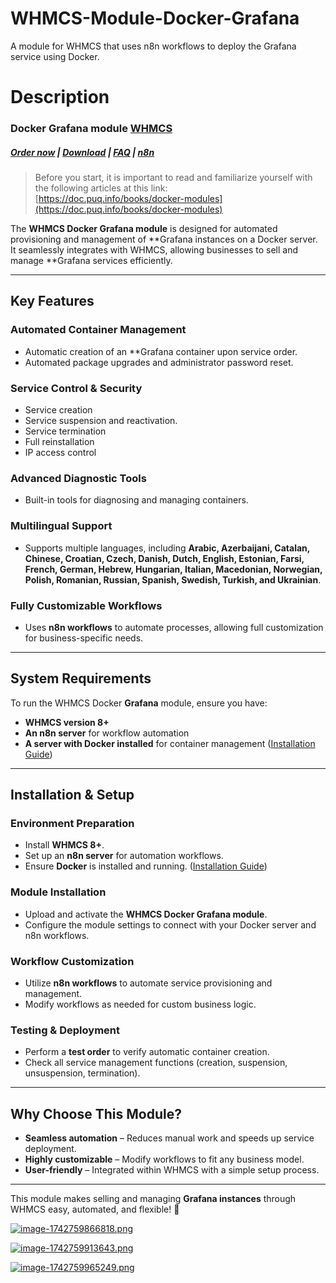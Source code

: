 # WHMCS-Module-Docker-Grafana
A module for WHMCS that uses n8n workflows to deploy the Grafana service using Docker.

# Description

### Docker Grafana module **[WHMCS](https://puqcloud.com/link.php?id=77)** 

#####  [Order now](https://puqcloud.com/whmcs-module-docker-grafana.php) | [Download](https://download.puqcloud.com/WHMCS/servers/PUQ_WHMCS-Docker-Grafana/) | [FAQ](https://faq.puqcloud.com/) | [n8n](https://puqcloud.com/link.php?id=117)

>Before you start, it is important to read and familiarize yourself with the following articles at this link:  
[https://doc.puq.info/books/docker-modules](https://doc.puq.info/books/docker-modules)

The **WHMCS Docker Grafana module** is designed for automated provisioning and management of **Grafana instances on a Docker server. It seamlessly integrates with WHMCS, allowing businesses to sell and manage **Grafana services efficiently.

- - - - - -

## **Key Features**

### **Automated Container Management**

- Automatic creation of an **Grafana container upon service order.
- Automated package upgrades and administrator password reset.

### **Service Control &amp; Security**

- Service creation
- Service suspension and reactivation.
- Service termination
- Full reinstallation
- IP access control

### **Advanced Diagnostic Tools**

- Built-in tools for diagnosing and managing containers.

### **Multilingual Support**

- Supports multiple languages, including **Arabic, Azerbaijani, Catalan, Chinese, Croatian, Czech, Danish, Dutch, English, Estonian, Farsi, French, German, Hebrew, Hungarian, Italian, Macedonian, Norwegian, Polish, Romanian, Russian, Spanish, Swedish, Turkish, and Ukrainian**.

### **Fully Customizable Workflows**

- Uses **n8n workflows** to automate processes, allowing full customization for business-specific needs.

- - - - - -

## **System Requirements**

To run the WHMCS Docker **Grafana** module, ensure you have:  
- **WHMCS version 8+**  
- **An n8n server** for workflow automation  
- **A server with Docker installed** for container management ([Installation Guide](https://doc.puq.info/books/docker-modules/page/installing-docker-for-puqcloud-modules))

- - - - - -

## **Installation &amp; Setup**

### **Environment Preparation**

- Install **WHMCS 8+**.
- Set up an **n8n server** for automation workflows.
- Ensure **Docker** is installed and running. ([Installation Guide](https://doc.puq.info/books/docker-modules/page/installing-docker-for-puqcloud-modules))

### **Module Installation**

- Upload and activate the **WHMCS Docker Grafana module**.
- Configure the module settings to connect with your Docker server and n8n workflows.

### **Workflow Customization**

- Utilize **n8n workflows** to automate service provisioning and management.
- Modify workflows as needed for custom business logic.

### **Testing &amp; Deployment**

- Perform a **test order** to verify automatic container creation.
- Check all service management functions (creation, suspension, unsuspension, termination).

- - - - - -

## **Why Choose This Module?**

- **Seamless automation** – Reduces manual work and speeds up service deployment.  
- **Highly customizable** – Modify workflows to fit any business model.  
- **User-friendly** – Integrated within WHMCS with a simple setup process.

- - - - - -

This module makes selling and managing **Grafana instances** through WHMCS easy, automated, and flexible! 🚀

[![image-1742759866818.png](https://doc.puq.info/uploads/images/gallery/2025-03/scaled-1680-/image-1742759866818.png)](https://doc.puq.info/uploads/images/gallery/2025-03/image-1742759866818.png)

[![image-1742759913643.png](https://doc.puq.info/uploads/images/gallery/2025-03/scaled-1680-/image-1742759913643.png)](https://doc.puq.info/uploads/images/gallery/2025-03/image-1742759913643.png)

[![image-1742759965249.png](https://doc.puq.info/uploads/images/gallery/2025-03/scaled-1680-/image-1742759965249.png)](https://doc.puq.info/uploads/images/gallery/2025-03/image-1742759965249.png)